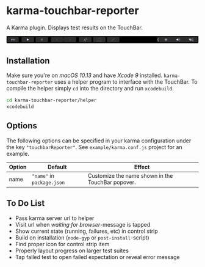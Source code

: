 # karma-touchbar-reporter

A Karma plugin. Displays test results on the TouchBar.

![Preview](preview.gif)

## Installation

Make sure you're on _macOS 10.13_ and have _Xcode 9_ installed. `karma-touchbar-reporter` uses a helper program to interface with the TouchBar. To compile the helper simply `cd` into the directory and run `xcodebuild`.

```bash
cd karma-touchbar-reporter/helper
xcodebuild
```

## Options

The following options can be specified in your karma configuration under the key `"touchbarReporter"`. See `example/karma.conf.js` project for an example.

Option | Default                    | Effect
------ | -------------------------- | -------------------------------------------------
name   | `"name"` in `package.json` | Customize the name shown in the TouchBar popover.

## To Do List
 * Pass karma server url to helper
 * Visit url when _waiting for browser_-message is tapped
 * Show current state (running, failures, etc) in control strip
 * Build on installation (`node-gyp` or `post-install`-script)
 * Find proper icon for control strip item
 * Properly layout progress on larger test suites
 * Tap failed test to open failed expectation or reveal error message
